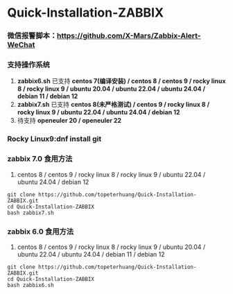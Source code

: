 # Quick-Installation-ZABBIX

### 微信报警脚本：https://github.com/X-Mars/Zabbix-Alert-WeChat

### 支持操作系统
1. **zabbix6.sh** 已支持 **centos 7(编译安装) / centos 8 / centos 9 / rocky linux 8 / rocky linux 9 / ubuntu 20.04 / ubuntu 22.04 / ubuntu 24.04 / debian 11 / debian 12**
2. **zabbix7.sh** 已支持 **centos 8(未严格测试) / centos 9 / rocky linux 8 / rocky linux 9 / ubuntu 22.04 / ubuntu 24.04 / debian 12**
3. 待支持 **openeuler 20 / openeuler 22**

### Rocky Linux9:dnf install git

### zabbix 7.0 食用方法
1. centos 8 / centos 9 / rocky linux 8 / rocky linux 9 / ubuntu 22.04 / ubuntu 24.04 / debian 12
```shell
git clone https://github.com/topeterhuang/Quick-Installation-ZABBIX.git
cd Quick-Installation-ZABBIX
bash zabbix7.sh
```

### zabbix 6.0 食用方法
1. centos 8 / centos 9 / rocky linux 8 / rocky linux 9 / ubuntu 20.04 / ubuntu 22.04 / ubuntu 24.04 / debian 11 / debian 12
```shell
git clone https://github.com/topeterhuang/Quick-Installation-ZABBIX.git
cd Quick-Installation-ZABBIX
bash zabbix6.sh
```

